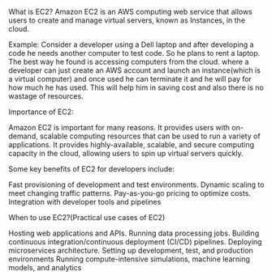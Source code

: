 What is EC2?
Amazon EC2 is an AWS computing web service that allows users to create and manage virtual servers, known as Instances, in the cloud.

Example:
Consider a developer using a Dell laptop and after developing a code he needs another computer to test code. So he plans to rent a laptop. The best way he found is accessing computers from the cloud. where a developer can just create an AWS account and launch an instance(which is a virtual computer) and once used he can terminate it and he will pay for how much he has used. 
This will help him in saving cost and also there is no wastage of resources.

Importance of EC2:

Amazon EC2 is important for many reasons. It provides users with on-demand, scalable computing resources that can be used to run a variety of applications.
It provides highly-available, scalable, and secure computing capacity in the cloud, allowing users to spin up virtual servers quickly.

Some key benefits of EC2 for developers include:

Fast provisioning of development and test environments.
Dynamic scaling to meet changing traffic patterns.
Pay-as-you-go pricing to optimize costs.
Integration with developer tools and pipelines

When to use EC2?(Practical use cases of EC2)

Hosting web applications and APIs.
Running data processing jobs.
Building continuous integration/continuous deployment (CI/CD) pipelines.
Deploying microservices architecture.
Setting up development, test, and production environments
Running compute-intensive simulations, machine learning models, and analytics
